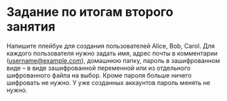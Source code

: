 # Задание по итогам второго занятия

Напишите плейбук для создания пользователей Alice, Bob, Carol. Для каждого пользователя нужно задать имя, адрес почты в комментарии (username@example.com), домашнюю папку, пароль в зашифрованном виде – в виде зашифрованной переменной или из отдельного шифрованного файла на выбор. Кроме пароля больше ничего шифровать не нужно. У уже созданных аккаунтов пароль менять не нужно.
